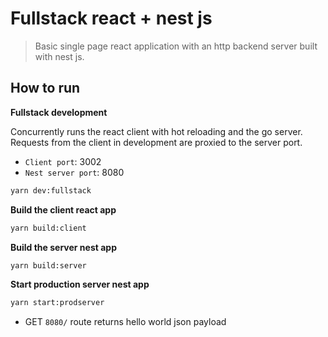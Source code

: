 # Fullstack react + nest js

> Basic single page react application with an http backend server built with nest js.

## How to run

**Fullstack development**

Concurrently runs the react client with hot reloading and the go server. Requests from the client in development are proxied to the server port.

- `Client port`: 3002
- `Nest server port`: 8080

```bash
yarn dev:fullstack
```

**Build the client react app**

```bash
yarn build:client
```

**Build the server nest app**

```bash
yarn build:server
```

**Start production server nest app**

```bash
yarn start:prodserver
```

- GET `8080/` route returns hello world json payload
